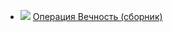 * ![](/books/sf/Станислав%20Лем/Операция%20Вечность%20(сборник).jpg) [Операция Вечность (сборник)](/books/sf/Станислав%20Лем/Операция%20Вечность%20(сборник))